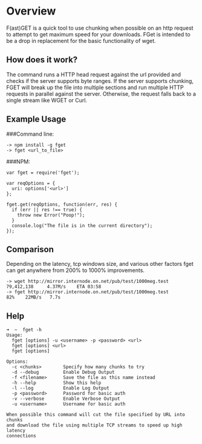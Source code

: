 # Overview
F(ast)GET is a quick tool to use chunking when possible on an http request to attempt to get maximum speed for your downloads.  FGet is intended to be a drop in replacement for the basic functionality of wget.

## How does it work?
The command runs a HTTP head request against the url provided and checks if the server supports byte ranges.  If the server supports chunking, FGET will break up the file into multiple sections and run multiple HTTP requests in parallel against the server.  Otherwise, the request falls back to a single stream like WGET or Curl.

## Example Usage
###Command line:

```
-> npm install -g fget
-> fget <url_to_file>
```

###NPM:

```
var fget = require('fget');

var reqOptions = {
  uri: options['<url>']
};

fget.get(reqOptions, function(err, res) {
  if (err || res !== true) {
    throw new Error("Poop!");
  }
  console.log("The file is in the current directory");
});
```

## Comparison
Depending on the latency, tcp windows size, and various other factors fget can get anywhere from 200% to 1000% improvements.

```
-> wget http://mirror.internode.on.net/pub/test/1000meg.test
79,412,138     4.37M/s    ETA 03:58
-> fget http://mirror.internode.on.net/pub/test/1000meg.test     
82%    22MB/s   7.7s
```

## Help

```
➜  ~  fget -h
Usage:
  fget [options] -u <username> -p <password> <url>
  fget [options] <url>
  fget [options]

Options:
  -c <chunks>        Specify how many chunks to try
  -d --debug         Enable Debug Output
  -f <filename>      Save the file as this name instead
  -h --help          Show this help
  -l --log           Enable Log Output
  -p <password>      Password for basic auth
  -v --verbose       Enable Verbose Output
  -u <username>      Username for basic auth

When possible this command will cut the file specified by URL into chunks
and download the file using multiple TCP streams to speed up high latency
connections
```
